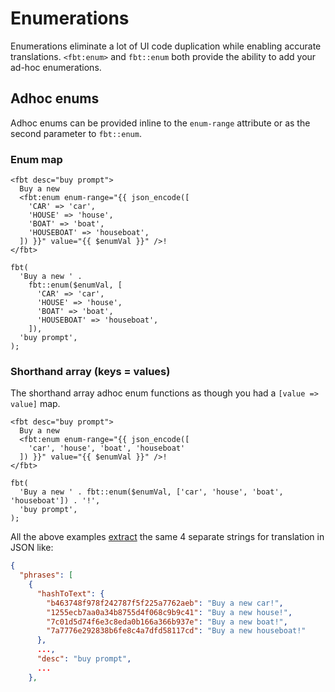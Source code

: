 # Enumerations

Enumerations eliminate a lot of UI code duplication while enabling accurate translations.  `<fbt:enum>` and `fbt::enum` both provide the ability to add your ad-hoc enumerations.

## Adhoc enums
Adhoc enums can be provided inline to the `enum-range` attribute or as the second parameter to `fbt::enum`.
### Enum map
```
<fbt desc="buy prompt">
  Buy a new
  <fbt:enum enum-range="{{ json_encode([
    'CAR' => 'car',
    'HOUSE' => 'house',
    'BOAT' => 'boat',
    'HOUSEBOAT' => 'houseboat',
  ]) }}" value="{{ $enumVal }}" />!
</fbt>

fbt(
  'Buy a new ' .
    fbt::enum($enumVal, [
      'CAR' => 'car',
      'HOUSE' => 'house',
      'BOAT' => 'boat',
      'HOUSEBOAT' => 'houseboat',
    ]),
  'buy prompt',
);
```

### Shorthand array (keys = values)
The shorthand array adhoc enum functions as though you had a `[value => value]` map.
```
<fbt desc="buy prompt">
  Buy a new
  <fbt:enum enum-range="{{ json_encode([
    'car', 'house', 'boat', 'houseboat'
  ]) }}" value="{{ $enumVal }}" />!
</fbt>

fbt(
  'Buy a new ' . fbt::enum($enumVal, ['car', 'house', 'boat', 'houseboat']) . '!',
  'buy prompt',
);
```

All the above examples [extract](collection.md) the same 4 separate strings for translation in JSON like:

```json
{
  "phrases": [
    {
      "hashToText": {
        "b463748f978f242787f5f225a7762aeb": "Buy a new car!",
        "1255ecb7aa0a34b8755d4f068c9b9c41": "Buy a new house!",
        "7c01d5d74f6e3c8eda0b166a366b937e": "Buy a new boat!",
        "7a7776e292838b6fe8c4a7dfd58117cd": "Buy a new houseboat!"
      },
      ...,
      "desc": "buy prompt",
      ...
    },
```
